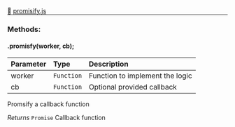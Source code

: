 <div class="mb-0">
    🔗 <a class="source-code" target="_blank"
        href="https://github.com/OpenHausIO/backend/blob/dev&#x2F;helper&#x2F;promisify.js">promisify.js</a>
</div>
<hr style="margin: 0 !important" />

<!-- CLASS -->

<!-- GENERAL -->
<!-- CLASS -->



<!-- METHODS -->
### Methods:
####  .promisfy(worker, cb);  

| Parameter | Type       | Description    |
| :-------- | :--------- |:------------- |
| worker | `Function` |  Function to implement the logic |
| cb | `Function` |  Optional provided callback |


Promsify a callback function


*Returns*  `Promise`    Callback function


<!-- LINKS -->
<!-- LINKS -->

<!-- METHODS -->



<!-- DESCRIPTION -->
<!-- DESCRIPTION -->